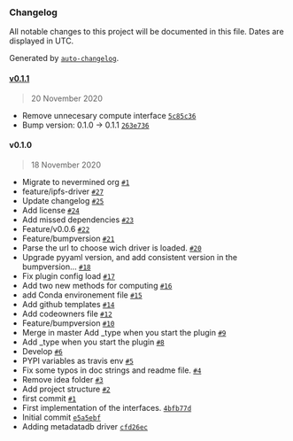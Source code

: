 ### Changelog

All notable changes to this project will be documented in this file. Dates are displayed in UTC.

Generated by [`auto-changelog`](https://github.com/CookPete/auto-changelog).

#### [v0.1.1](https://github.com/nevermined-io/metadata-driver-interface/compare/v0.1.0...v0.1.1)

> 20 November 2020

- Remove unnecesary compute interface [`5c85c36`](https://github.com/nevermined-io/metadata-driver-interface/commit/5c85c36fb09b616048e14b7326004bf7a28a10ff)
- Bump version: 0.1.0 → 0.1.1 [`263e736`](https://github.com/nevermined-io/metadata-driver-interface/commit/263e7360e47c78531be4ac13db4dd6afb06a792e)

#### v0.1.0

> 18 November 2020

- Migrate to nevermined org [`#1`](https://github.com/nevermined-io/metadata-driver-interface/pull/1)
- feature/ipfs-driver [`#27`](https://github.com/nevermined-io/metadata-driver-interface/pull/27)
- Update changelog [`#25`](https://github.com/nevermined-io/metadata-driver-interface/pull/25)
- Add license [`#24`](https://github.com/nevermined-io/metadata-driver-interface/pull/24)
- Add missed dependencies [`#23`](https://github.com/nevermined-io/metadata-driver-interface/pull/23)
- Feature/v0.0.6 [`#22`](https://github.com/nevermined-io/metadata-driver-interface/pull/22)
- Feature/bumpversion [`#21`](https://github.com/nevermined-io/metadata-driver-interface/pull/21)
- Parse the url to choose wich driver is loaded. [`#20`](https://github.com/nevermined-io/metadata-driver-interface/pull/20)
- Upgrade pyyaml version, and add consistent version in the bumpversion… [`#18`](https://github.com/nevermined-io/metadata-driver-interface/pull/18)
- Fix plugin config load [`#17`](https://github.com/nevermined-io/metadata-driver-interface/pull/17)
- Add two new methods for computing [`#16`](https://github.com/nevermined-io/metadata-driver-interface/pull/16)
- add Conda environement file [`#15`](https://github.com/nevermined-io/metadata-driver-interface/pull/15)
- Add github templates [`#14`](https://github.com/nevermined-io/metadata-driver-interface/pull/14)
- Add codeowners file [`#12`](https://github.com/nevermined-io/metadata-driver-interface/pull/12)
- Feature/bumpversion [`#10`](https://github.com/nevermined-io/metadata-driver-interface/pull/10)
-  Merge in master Add _type when you start the plugin  [`#9`](https://github.com/nevermined-io/metadata-driver-interface/pull/9)
- Add _type when you start the plugin [`#8`](https://github.com/nevermined-io/metadata-driver-interface/pull/8)
- Develop [`#6`](https://github.com/nevermined-io/metadata-driver-interface/pull/6)
- PYPI variables as travis env [`#5`](https://github.com/nevermined-io/metadata-driver-interface/pull/5)
- Fix some typos in doc strings and readme file. [`#4`](https://github.com/nevermined-io/metadata-driver-interface/pull/4)
- Remove idea folder [`#3`](https://github.com/nevermined-io/metadata-driver-interface/pull/3)
- Add project structure [`#2`](https://github.com/nevermined-io/metadata-driver-interface/pull/2)
- first commit [`#1`](https://github.com/nevermined-io/metadata-driver-interface/pull/1)
- First implementation of the interfaces. [`4bfb77d`](https://github.com/nevermined-io/metadata-driver-interface/commit/4bfb77db5f6b1bfead2699b10212474635d95114)
- Initial commit [`e5a5ebf`](https://github.com/nevermined-io/metadata-driver-interface/commit/e5a5ebf60a3fbefe9bebbe23b8ef735ab6d94f7f)
- Adding metadatadb driver [`cfd26ec`](https://github.com/nevermined-io/metadata-driver-interface/commit/cfd26ec9ba779936d62e487325ea7c74b4ee92f5)
